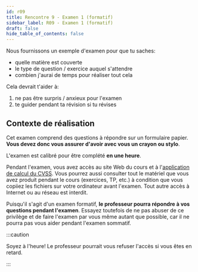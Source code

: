```yaml
---
id: r09
title: Rencontre 9 - Examen 1 (formatif)
sidebar_label: R09 - Examen 1 (formatif)
draft: false
hide_table_of_contents: false
---
```


Nous fournissons un exemple d'examen pour que tu saches:
- quelle matière est couverte
- le type de question / exercice auquel s'attendre
- combien j'aurai de temps pour réaliser tout cela

Cela devrait t'aider à:
1. ne pas être surpris / anxieux pour l'examen
2. te guider pendant ta révision si tu révises


## Contexte de réalisation

Cet examen comprend des questions à répondre sur un formulaire papier. **Vous devez donc vous assurer d'avoir avec vous un crayon ou stylo**.

L'examen est calibré pour être complété **en une heure**.

Pendant l'examen, vous avez accès au site Web du cours et à l'[application de calcul du CVSS](https://www.first.org/cvss/calculator/3.1). Vous pourrez aussi consulter tout le matériel que vous avez produit pendant le cours (exercices, TP, etc.) à condition que vous copiiez les fichiers sur votre ordinateur avant l'examen. Tout autre accès à Internet ou au réseau est interdit.

Puisqu'il s'agit d'un examen formatif, **le professeur pourra répondre à vos questions pendant l'examen**. Essayez toutefois de ne pas abuser de ce privilège et de faire l'examen par vous même autant que possible, car il ne pourra pas vous aider pendant l'examen sommatif.

:::caution

Soyez à l'heure! Le professeur pourrait vous refuser l'accès si vous êtes en retard.

:::
